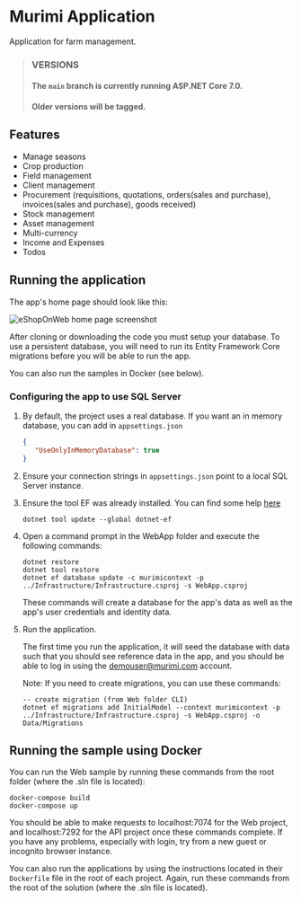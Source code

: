 # Murimi Application

Application for farm management.

> ### VERSIONS
> #### The `main` branch is currently running ASP.NET Core 7.0.
> #### Older versions will be tagged.

## Features

- Manage seasons
- Crop production
- Field management
- Client management
- Procurement (requisitions, quotations, orders(sales and purchase), invoices(sales and purchase), goods received)
- Stock management
- Asset management
- Multi-currency
- Income and Expenses
- Todos

## Running the application

The app's home page should look like this:

![eShopOnWeb home page screenshot](https://user-images.githubusercontent.com/782127/88414268-92d83a00-cdaa-11ea-9b4c-db67d95be039.png)

After cloning or downloading the code you must setup your database. 
To use a persistent database, you will need to run its Entity Framework Core migrations before you will be able to run the app.

You can also run the samples in Docker (see below).

### Configuring the app to use SQL Server

1. By default, the project uses a real database. If you want an in memory database, you can add in `appsettings.json`

    ```json
   {
       "UseOnlyInMemoryDatabase": true
   }

    ```

1. Ensure your connection strings in `appsettings.json` point to a local SQL Server instance.
1. Ensure the tool EF was already installed. You can find some help [here](https://docs.microsoft.com/ef/core/miscellaneous/cli/dotnet)

    ```
    dotnet tool update --global dotnet-ef
    ```

1. Open a command prompt in the WebApp folder and execute the following commands:

    ```
    dotnet restore
    dotnet tool restore
    dotnet ef database update -c murimicontext -p ../Infrastructure/Infrastructure.csproj -s WebApp.csproj    
    ```

    These commands will create a database for the app's data as well as the app's user credentials and identity data.

1. Run the application.

    The first time you run the application, it will seed the database with data such that you should see reference data in the app, and you should be able to log in using the demouser@murimi.com account.

    Note: If you need to create migrations, you can use these commands:

    ```
    -- create migration (from Web folder CLI)
    dotnet ef migrations add InitialModel --context murimicontext -p ../Infrastructure/Infrastructure.csproj -s WebApp.csproj -o Data/Migrations
    ```

## Running the sample using Docker

You can run the Web sample by running these commands from the root folder (where the .sln file is located):

```
docker-compose build
docker-compose up
```

You should be able to make requests to localhost:7074 for the Web project, and localhost:7292 for the API project once these commands complete. If you have any problems, especially with login, try from a new guest or incognito browser instance.

You can also run the applications by using the instructions located in their `Dockerfile` file in the root of each project. Again, run these commands from the root of the solution (where the .sln file is located).
